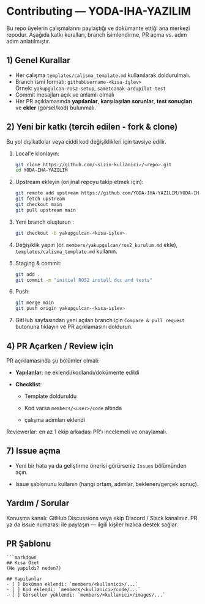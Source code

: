 # Contributing — YODA-IHA-YAZILIM

Bu repo üyelerin çalışmalarını paylaştığı ve dokümante ettiği ana merkezi repodur. Aşağıda katkı kuralları, branch isimlendirme, PR açma vs. adım adım anlatılmıştır.

## 1) Genel Kurallar
- Her çalışma `templates/calisma_template.md` kullanılarak doldurulmalı.
- Branch ismi formatı: `githubUsername-<kısa-işlev>`  
  Örnek: `yakupgulcan-ros2-setup`, `sametcanak-ardupilot-test`
- Commit mesajları açık ve anlamlı olmalı
- Her PR açıklamasında **yapılanlar**, **karşılaşılan sorunlar**, **test sonuçları** ve **ekler** (görsel/kod) bulunmalı.

## 2) Yeni bir katkı (tercih edilen - fork & clone)
Bu yol dış katkılar veya ciddi kod değişiklikleri için tavsiye edilir.

1. Local'e klonlayın:
   ```bash
   git clone https://github.com/<sizin-kullanici>/<repo>.git
   cd YODA-IHA-YAZILIM
    ````

2. Upstream ekleyin (orijinal repoyu takip etmek için):
    
    ```bash
    git remote add upstream https://github.com/YODA-IHA-YAZILIM/YODA-IHA-YAZILIM.git
    git fetch upstream
    git checkout main
    git pull upstream main
    ```
    
2. Yeni branch oluşturun :
    
    ```bash
    git checkout -b yakupgulcan-<kısa-işlev>
    ```
    
3. Değişiklik yapın (ör. `members/yakupgulcan/ros2_kurulum.md` ekle), `templates/calisma_template.md` kullanın.
    
4. Staging & commit:
    
    ```bash
    git add .
    git commit -m "initial ROS2 install doc and tests"
    ```
    
5. Push:
    
    ```bash
    git merge main
    git push origin yakupgulcan-<kısa-işlev>
    ```
    
6.  GitHub sayfasından yeni açılan branch için `Compare & pull request` butonuna tıklayın ve PR açıklamasını doldurun.
    

## 4) PR Açarken / Review için

PR açıklamasında şu bölümler olmalı:

- **Yapılanlar**: ne eklendi/kodlandı/dokümente edildi
- **Checklist**:
    
    -  Template dolduruldu
        
    -  Kod varsa `members/<user>/code` altında
        
    * çalışma adımları eklendi
        

Reviewerlar: en az 1 ekip arkadaşı PR'ı incelemeli ve onaylamalı.

## 7) Issue açma

- Yeni bir hata ya da geliştirme önerisi görürseniz `Issues` bölümünden açın.
    
- Issue şablonunu kullanın (hangi ortam, adımlar, beklenen/gerçek sonuç).

## Yardım / Sorular

Konuşma kanalı: GitHub Discussions veya ekip Discord / Slack kanalınız. PR ya da issue numarası ile paylaşın — ilgili kişiler hızlıca destek sağlar.


## PR Şablonu
````
```markdown
## Kısa Özet
(Ne yapıldı? neden?)

## Yapılanlar
- [ ] Doküman eklendi: `members/<kullanici>/...`
- [ ] Kod eklendi: `members/<kullanici>/code/...`
- [ ] Görseller yüklendi: `members/<kullanici>/images/...`

````